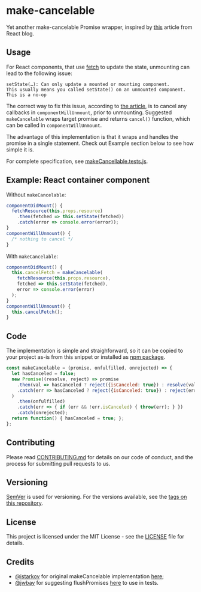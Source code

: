 # make-cancelable
Yet another make-cancelable Promise wrapper,
inspired by [this](https://facebook.github.io/react/blog/2015/12/16/ismounted-antipattern.html) article from React blog.

## Usage
For React components, that use [fetch](https://developer.mozilla.org/en/docs/Web/API/Fetch_API) to update the state, unmounting can lead to the following issue:
```
setState(…): Can only update a mounted or mounting component.
This usually means you called setState() on an unmounted component. This is a no-op
```
The correct way to fix this issue, according to [the article](https://facebook.github.io/react/blog/2015/12/16/ismounted-antipattern.html), is to cancel any callbacks in `componentWillUnmount`, prior to unmounting.
Suggested `makeCancelable` wraps target promise and returns `cancel()` function, which can be called in `componentWillUnmount`.

The advantage of this implementation is that it wraps and handles the promise in a single statement. Check out Example section below to see how simple it is.

For complete specification, see [makeCancellable.tests.js](https://github.com/sergeysolovev/make-cancelable/blob/master/src/makeCancelable.test.js).

## Example: React container component
Without `makeCancelable`:
```javascript
componentDidMount() {
  fetchResource(this.props.resource)
    .then(fetched => this.setState(fetched))
    .catch(error => console.error(error));
}
componentWillUnmount() {
  /* nothing to cancel */
}
```
With `makeCancelable`:
```javascript
componentDidMount() {
  this.cancelFetch = makeCancelable(
    fetchResource(this.props.resource),
    fetched => this.setState(fetched),
    error => console.error(error)
  );
}
componentWillUnmount() {
  this.cancelFetch();
}
```

## Code
The implementation is simple and straighforward, so it can be copied to your project as-is from this snippet or installed as [npm package](https://www.npmjs.com/package/makecancelable).
```javascript
const makeCancelable = (promise, onfulfilled, onrejected) => {
  let hasCanceled = false;
  new Promise((resolve, reject) => promise
    .then(val => hasCanceled ? reject({isCanceled: true}) : resolve(val))
    .catch(err => hasCanceled ? reject({isCanceled: true}) : reject(err))
  )
    .then(onfulfilled)
    .catch(err => { if (err && !err.isCanceled) { throw(err); } })
    .catch(onrejected);
  return function() { hasCanceled = true; };
};
```

## Contributing

Please read [CONTRIBUTING.md](CONTRIBUTING.md) for details on our code of conduct, and the process for submitting pull requests to us.

## Versioning

[SemVer](http://semver.org/) is used for versioning. For the versions available, see the [tags on this repository](https://github.com/sergeysolovev/make-cancelable/tags).

## License

This project is licensed under the MIT License - see the [LICENSE](LICENSE) file for details.

## Credits
- [@istarkov](https://github.com/istarkov) for original makeCancelable implementation [here](https://github.com/facebook/react/issues/5465#issuecomment-157888325);
- [@jwbay](https://github.com/jwbay) for suggesting flushPromises [here](https://github.com/facebook/jest/issues/2157#issuecomment-279171856) to use in tests.
